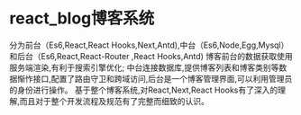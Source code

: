 
# react_blog博客系统
分为前台（Es6,React,React Hooks,Next,Antd),中台（Es6,Node,Egg,Mysql）和后台（Es6,React,React-Router ,React Hooks,Antd)
博客前台的数据获取使用服务端渲染,有利于搜索引擎优化;
中台连接数据库,提供博客列表和博客类别等数据惭怍接口,配置了路由守卫和跨域访问,后台是一个博客管理界面,可以利用管理员的身份进行操作。
基于整个博客系统,对React,Next,React Hooks有了深入的理解,而且对于整个开发流程及规范有了完整而细致的认识。
